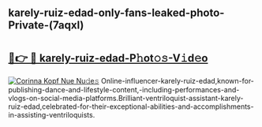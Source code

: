 ## karely-ruiz-edad-only-fans​-leaked-photo​-Private-(7aqxl)


# <h2><a href="https://mediaupload.pro?title=karely-ruiz-edad&ref=git">🔗👉 🔴 karely-ruiz-edad-P𝚑ot𝚘𝚜-V𝚒d𝚎o</a></h2>

[![Corinna Kopf Nue Nu𝚍e𝚜](https://i.imgur.com/0qMVB7G.gif)](https://mediaupload.pro?title=karely-ruiz-edad&ref=git)
Online-influencer-karely-ruiz-edad,known-for-publishing-dance-and-lifestyle-content,-including-performances-and-vlogs-on-social-media-platforms.Brilliant-ventriloquist-assistant-karely-ruiz-edad,celebrated-for-their-exceptional-abilities-and-accomplishments-in-assisting-ventriloquists.  